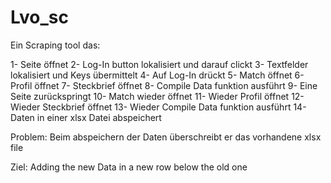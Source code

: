 # Lvo_sc
Ein Scraping tool das: 


1- Seite öffnet
2- Log-In button lokalisiert und darauf clickt
3- Textfelder lokalisiert und Keys übermittelt
4- Auf Log-In drückt
5- Match öffnet
6- Profil öffnet
7- Steckbrief öffnet
8- Compile Data funktion ausführt
9- Eine Seite zurückspringt
10- Match wieder öffnet
11- Wieder Profil öffnet
12- Wieder Steckbrief öffnet
13- Wieder Compile Data funktion ausführt
14- Daten in einer xlsx Datei abspeichert

Problem:
Beim abspeichern der Daten überschreibt er das vorhandene xlsx file

Ziel:
Adding the new Data in a new row below the old one

